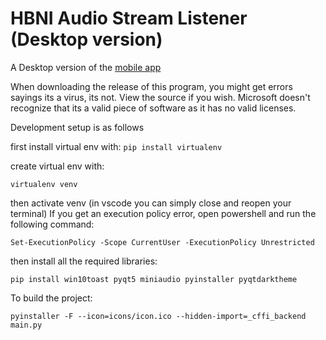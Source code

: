 # HBNI Audio Stream Listener (Desktop version)

A Desktop version of the [mobile app](https://play.google.com/store/apps/details?id=com.thecodingjsoftware.hutteritechurch)

When downloading the release of this program, you might get errors sayings its a virus, its not. View the source if you wish. Microsoft doesn't recognize that its a valid piece of software as it has no valid licenses.

Development setup is as follows

first install virtual env with: `pip install virtualenv`

create virtual env with:

`virtualenv venv`

then activate venv
(in vscode you can simply close and reopen your terminal)
If you get an execution policy error, open powershell and run the following command:

`Set-ExecutionPolicy -Scope CurrentUser -ExecutionPolicy Unrestricted`

then install all the required libraries:

`pip install win10toast pyqt5 miniaudio pyinstaller pyqtdarktheme`

To build the project:

`pyinstaller -F --icon=icons/icon.ico --hidden-import=_cffi_backend main.py`
